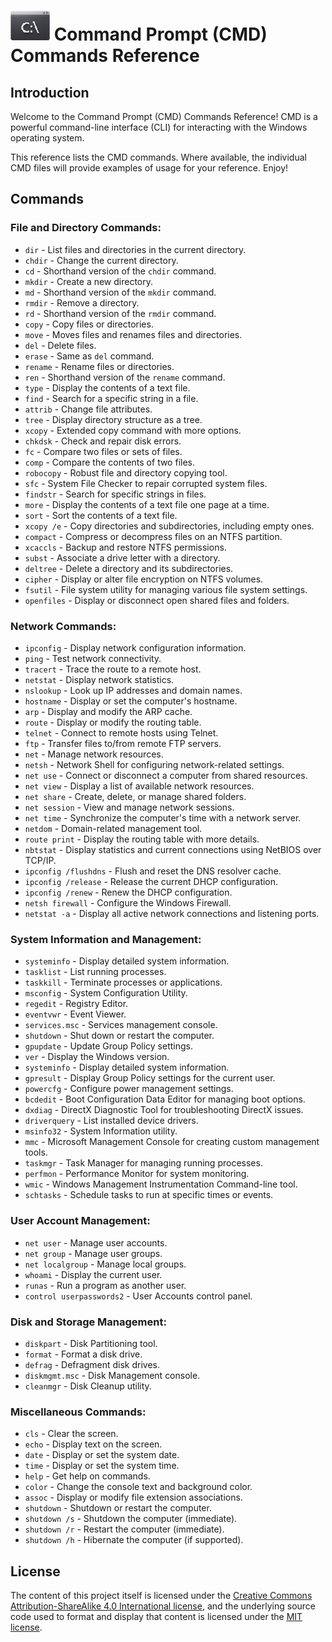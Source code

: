 # ![alt text](./media/command-prompt-logo.png?raw=true) Command Prompt (CMD) Commands Reference

## Introduction

Welcome to the Command Prompt (CMD) Commands Reference! CMD is a powerful command-line interface (CLI) for interacting with the Windows operating system.

This reference lists the CMD commands. Where available, the individual CMD files will provide examples of usage for your reference. Enjoy!

## Commands

### File and Directory Commands:
- `dir` - List files and directories in the current directory.
- `chdir` - Change the current directory.
- `cd` - Shorthand version of the `chdir` command.
- `mkdir` - Create a new directory.
- `md` - Shorthand version of the `mkdir` command.
- `rmdir` - Remove a directory.
- `rd` - Shorthand version of the `rmdir` command.
- `copy` - Copy files or directories.
- `move` - Moves files and renames files and directories.
- `del` - Delete files.
- `erase` - Same as `del` command.
- `rename` - Rename files or directories.
- `ren` - Shorthand version of the `rename` command.
- `type` - Display the contents of a text file.
- `find` - Search for a specific string in a file.
- `attrib` - Change file attributes.
- `tree` - Display directory structure as a tree.
- `xcopy` - Extended copy command with more options.
- `chkdsk` - Check and repair disk errors.
- `fc` - Compare two files or sets of files.
- `comp` - Compare the contents of two files.
- `robocopy` - Robust file and directory copying tool.
- `sfc` - System File Checker to repair corrupted system files.
- `findstr` - Search for specific strings in files.
- `more` - Display the contents of a text file one page at a time.
- `sort` - Sort the contents of a text file.
- `xcopy /e` - Copy directories and subdirectories, including empty ones.
- `compact` - Compress or decompress files on an NTFS partition.
- `xcaccls` - Backup and restore NTFS permissions.
- `subst` - Associate a drive letter with a directory.
- `deltree` - Delete a directory and its subdirectories.
- `cipher` - Display or alter file encryption on NTFS volumes.
- `fsutil` - File system utility for managing various file system settings.
- `openfiles` - Display or disconnect open shared files and folders.

### Network Commands:
- `ipconfig` - Display network configuration information.
- `ping` - Test network connectivity.
- `tracert` - Trace the route to a remote host.
- `netstat` - Display network statistics.
- `nslookup` - Look up IP addresses and domain names.
- `hostname` - Display or set the computer's hostname.
- `arp` - Display and modify the ARP cache.
- `route` - Display or modify the routing table.
- `telnet` - Connect to remote hosts using Telnet.
- `ftp` - Transfer files to/from remote FTP servers.
- `net` - Manage network resources.
- `netsh` - Network Shell for configuring network-related settings.
- `net use` - Connect or disconnect a computer from shared resources.
- `net view` - Display a list of available network resources.
- `net share` - Create, delete, or manage shared folders.
- `net session` - View and manage network sessions.
- `net time` - Synchronize the computer's time with a network server.
- `netdom` - Domain-related management tool.
- `route print` - Display the routing table with more details.
- `nbtstat` - Display statistics and current connections using NetBIOS over TCP/IP.
- `ipconfig /flushdns` - Flush and reset the DNS resolver cache.
- `ipconfig /release` - Release the current DHCP configuration.
- `ipconfig /renew` - Renew the DHCP configuration.
- `netsh firewall` - Configure the Windows Firewall.
- `netstat -a` - Display all active network connections and listening ports.

### System Information and Management:
- `systeminfo` - Display detailed system information.
- `tasklist` - List running processes.
- `taskkill` - Terminate processes or applications.
- `msconfig` - System Configuration Utility.
- `regedit` - Registry Editor.
- `eventvwr` - Event Viewer.
- `services.msc` - Services management console.
- `shutdown` - Shut down or restart the computer.
- `gpupdate` - Update Group Policy settings.
- `ver` - Display the Windows version.
- `systeminfo` - Display detailed system information.
- `gpresult` - Display Group Policy settings for the current user.
- `powercfg` - Configure power management settings.
- `bcdedit` - Boot Configuration Data Editor for managing boot options.
- `dxdiag` - DirectX Diagnostic Tool for troubleshooting DirectX issues.
- `driverquery` - List installed device drivers.
- `msinfo32` - System Information utility.
- `mmc` - Microsoft Management Console for creating custom management tools.
- `taskmgr` - Task Manager for managing running processes.
- `perfmon` - Performance Monitor for system monitoring.
- `wmic` - Windows Management Instrumentation Command-line tool.
- `schtasks` - Schedule tasks to run at specific times or events.

### User Account Management:
- `net user` - Manage user accounts.
- `net group` - Manage user groups.
- `net localgroup` - Manage local groups.
- `whoami` - Display the current user.
- `runas` - Run a program as another user.
- `control userpasswords2` - User Accounts control panel.

### Disk and Storage Management:
- `diskpart` - Disk Partitioning tool.
- `format` - Format a disk drive.
- `defrag` - Defragment disk drives.
- `diskmgmt.msc` - Disk Management console.
- `cleanmgr` - Disk Cleanup utility.

### Miscellaneous Commands:
- `cls` - Clear the screen.
- `echo` - Display text on the screen.
- `date` - Display or set the system date.
- `time` - Display or set the system time.
- `help` - Get help on commands.
- `color` - Change the console text and background color.
- `assoc` - Display or modify file extension associations.
- `shutdown` - Shutdown or restart the computer.
- `shutdown /s` - Shutdown the computer (immediate).
- `shutdown /r` - Restart the computer (immediate).
- `shutdown /h` - Hibernate the computer (if supported).

## License
The content of this project itself is licensed under the [Creative Commons Attribution-ShareAlike 4.0 International license](https://creativecommons.org/licenses/by-sa/4.0/), and the underlying source code used to format and display that content is licensed under the [MIT license](LICENSE).
